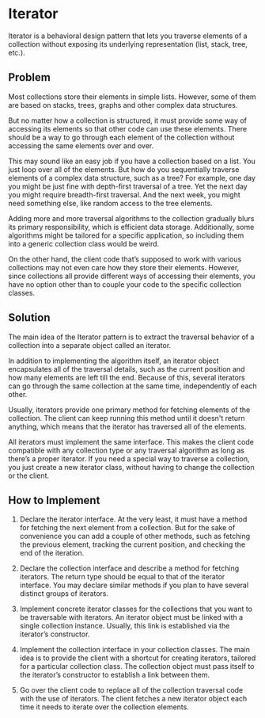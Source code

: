 # Iterator

Iterator is a behavioral design pattern that lets you traverse elements of a collection without exposing its underlying representation (list, stack, tree, etc.).

## Problem

Most collections store their elements in simple lists. However, some of them are based on stacks, trees, graphs and other complex data structures.

But no matter how a collection is structured, it must provide some way of accessing its elements so that other code can use these elements. There should be a way to go through each element of the collection without accessing the same elements over and over.

This may sound like an easy job if you have a collection based on a list. You just loop over all of the elements. But how do you sequentially traverse elements of a complex data structure, such as a tree? For example, one day you might be just fine with depth-first traversal of a tree. Yet the next day you might require breadth-first traversal. And the next week, you might need something else, like random access to the tree elements.

Adding more and more traversal algorithms to the collection gradually blurs its primary responsibility, which is efficient data storage. Additionally, some algorithms might be tailored for a specific application, so including them into a generic collection class would be weird.

On the other hand, the client code that’s supposed to work with various collections may not even care how they store their elements. However, since collections all provide different ways of accessing their elements, you have no option other than to couple your code to the specific collection classes.

## Solution

The main idea of the Iterator pattern is to extract the traversal behavior of a collection into a separate object called an iterator.

In addition to implementing the algorithm itself, an iterator object encapsulates all of the traversal details, such as the current position and how many elements are left till the end. Because of this, several iterators can go through the same collection at the same time, independently of each other.

Usually, iterators provide one primary method for fetching elements of the collection. The client can keep running this method until it doesn't return anything, which means that the iterator has traversed all of the elements.

All iterators must implement the same interface. This makes the client code compatible with any collection type or any traversal algorithm as long as there’s a proper iterator. If you need a special way to traverse a collection, you just create a new iterator class, without having to change the collection or the client.

## How to Implement

1. Declare the iterator interface. At the very least, it must have a method for fetching the next element from a
 collection. But for the sake of convenience you can add a couple of other methods, such as fetching the previous element, tracking the current position, and checking the end of the iteration.

1. Declare the collection interface and describe a method for fetching iterators. The return type should be equal to that of the iterator interface. You may declare similar methods if you plan to have several distinct groups of iterators.

1. Implement concrete iterator classes for the collections that you want to be traversable with iterators. An iterator object must be linked with a single collection instance. Usually, this link is established via the iterator’s constructor.

1. Implement the collection interface in your collection classes. The main idea is to provide the client with a shortcut for creating iterators, tailored for a particular collection class. The collection object must pass itself to the iterator’s constructor to establish a link between them.

1. Go over the client code to replace all of the collection traversal code with the use of iterators. The client fetches a new iterator object each time it needs to iterate over the collection elements.